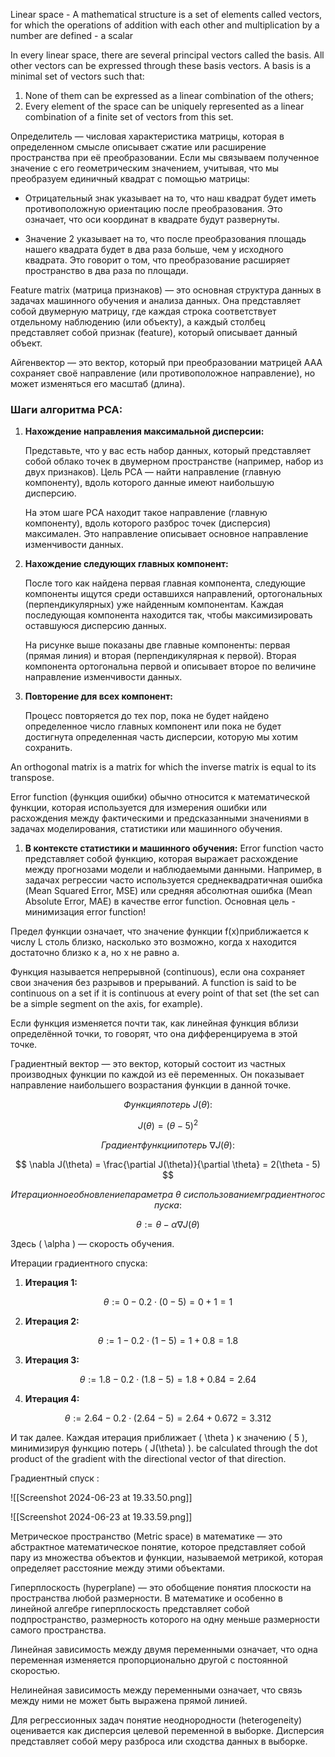Linear space - A mathematical structure is a set of elements called vectors, for which the operations of addition with each other and multiplication by a number are defined - a scalar

In every linear space, there are several principal vectors called the basis. All other vectors can be expressed through these basis vectors. A basis is a minimal set of vectors such that:
1) None of them can be expressed as a linear combination of the others;
2) Every element of the space can be uniquely represented as a linear combination of a finite set of vectors from this set.

Определитель — числовая характеристика матрицы, которая в определенном смысле описывает сжатие или расширение пространства при её преобразовании.
Если мы связываем полученное значение с его геометрическим значением, учитывая, что мы преобразуем единичный квадрат с помощью матрицы:

- Отрицательный знак указывает на то, что наш квадрат будет иметь противоположную ориентацию после преобразования. Это означает, что оси координат в квадрате будут развернуты.

- Значение 2 указывает на то, что после преобразования площадь нашего квадрата будет в два раза больше, чем у исходного квадрата. Это говорит о том, что преобразование расширяет пространство в два раза по площади.

Feature matrix (матрица признаков) — это основная структура данных в задачах машинного обучения и анализа данных. Она представляет собой двумерную матрицу, где каждая строка соответствует отдельному наблюдению (или объекту), а каждый столбец представляет собой признак (feature), который описывает данный объект.

Айгенвектор — это вектор, который при преобразовании матрицей AAA сохраняет своё направление (или противоположное направление), но может изменяться его масштаб (длина).

### Шаги алгоритма PCA:

1. **Нахождение направления максимальной дисперсии:**
    
    Представьте, что у вас есть набор данных, который представляет собой облако точек в двумерном пространстве (например, набор из двух признаков). Цель PCA — найти направление (главную компоненту), вдоль которого данные имеют наибольшую дисперсию.
    
    На этом шаге PCA находит такое направление (главную компоненту), вдоль которого разброс точек (дисперсия) максимален. Это направление описывает основное направление изменчивости данных.
    
2. **Нахождение следующих главных компонент:**
    
    После того как найдена первая главная компонента, следующие компоненты ищутся среди оставшихся направлений, ортогональных (перпендикулярных) уже найденным компонентам. Каждая последующая компонента находится так, чтобы максимизировать оставшуюся дисперсию данных.
    
    На рисунке выше показаны две главные компоненты: первая (прямая линия) и вторая (перпендикулярная к первой). Вторая компонента ортогональна первой и описывает второе по величине направление изменчивости данных.
    
3. **Повторение для всех компонент:**
    
    Процесс повторяется до тех пор, пока не будет найдено определенное число главных компонент или пока не будет достигнута определенная часть дисперсии, которую мы хотим сохранить.

An orthogonal matrix is a matrix for which the inverse matrix is equal to its transpose.

Error function (функция ошибки) обычно относится к математической функции, которая используется для измерения ошибки или расхождения между фактическими и предсказанными значениями в задачах моделирования, статистики или машинного обучения.

1. **В контексте статистики и машинного обучения:** Error function часто представляет собой функцию, которая выражает расхождение между прогнозами модели и наблюдаемыми данными. Например, в задачах регрессии часто используется среднеквадратичная ошибка (Mean Squared Error, MSE) или средняя абсолютная ошибка (Mean Absolute Error, MAE) в качестве error function.
Основная цель - минимизация error function!

Предел функции означает, что значение функции f(x)приближается к числу L столь близко, насколько это возможно, когда x находится достаточно близко к a, но x не равно a.

Функция называется непрерывной (continuous), если она сохраняет свои значения без разрывов и прерываний. 
A function is said to be continuous on a set if it is continuous at every point of that set (the set can be a simple segment on the axis, for example).

Если функция изменяется почти так, как линейная функция вблизи определённой точки, то говорят, что она дифференцируема в этой точке.

Градиентный вектор — это вектор, который состоит из частных производных функции по каждой из её переменных. Он показывает направление наибольшего возрастания функции в данной точке.

$$
Функция потерь \ J(\theta):
$$

$$
J(\theta) = (\theta - 5)^2
$$

$$
Градиент функции потерь \ \nabla J(\theta):
$$

$$
\nabla J(\theta) = \frac{\partial J(\theta)}{\partial \theta} = 2(\theta - 5)
$$

$$
Итерационное обновление параметра \ \theta \ с использованием градиентного спуска:
$$

$$
\theta := \theta - \alpha \nabla J(\theta)
$$

Здесь \( \alpha \) — скорость обучения.

Итерации градиентного спуска:

1. **Итерация 1:**

$$
\theta := 0 - 0.2 \cdot (0 - 5) = 0 + 1 = 1
$$

2. **Итерация 2:**

$$
\theta := 1 - 0.2 \cdot (1 - 5) = 1 + 0.8 = 1.8
$$

3. **Итерация 3:**

$$
\theta := 1.8 - 0.2 \cdot (1.8 - 5) = 1.8 + 0.84 = 2.64
$$

4. **Итерация 4:**

$$
\theta := 2.64 - 0.2 \cdot (2.64 - 5) = 2.64 + 0.672 = 3.312
$$


И так далее. Каждая итерация приближает \( \theta \) к значению \( 5 \), минимизируя функцию потерь \( J(\theta) \).
 be calculated through the dot product of the gradient with the directional vector of that direction.

Градиентный спуск : 

![[Screenshot 2024-06-23 at 19.33.50.png]]

![[Screenshot 2024-06-23 at 19.33.59.png]]

Метрическое пространство (Metric space) в математике — это абстрактное математическое понятие, которое представляет собой пару из множества объектов и функции, называемой метрикой, которая определяет расстояние между этими объектами.

Гиперплоскость (hyperplane) — это обобщение понятия плоскости на пространства любой размерности. В математике и особенно в линейной алгебре гиперплоскость представляет собой подпространство, размерность которого на одну меньше размерности самого пространства.

Линейная зависимость между двумя переменными означает, что одна переменная изменяется пропорционально другой с постоянной скоростью.

Нелинейная зависимость между переменными означает, что связь между ними не может быть выражена прямой линией.

Для регрессионных задач понятие неоднородности (heterogeneity) оценивается как дисперсия целевой переменной в выборке. Дисперсия представляет собой меру разброса или сходства данных в выборке.